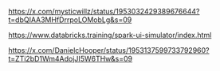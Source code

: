 https://x.com/mysticwillz/status/1953032429389676644?t=dbQIAA3MHfDrrpoLOMobLg&s=09

https://www.databricks.training/spark-ui-simulator/index.html

https://x.com/DanielcHooper/status/1953137599733792960?t=ZTi2bD1Wm4AdojJI5W6THw&s=09
